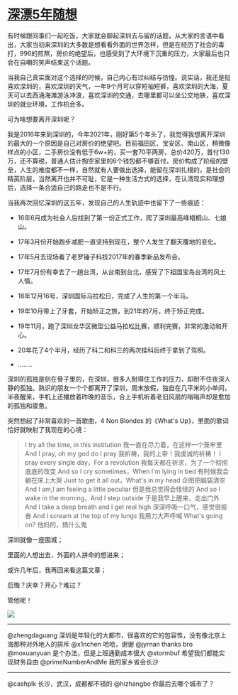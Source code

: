 # [深漂5年随想](https://github.com/superleeyom/blog/issues/37)

有时候跟同事们一起吃饭，大家就会聊起深圳去与留的话题，从大家的言语中看出，大家当初来深圳的大多数是想看看外面的世界怎样，但是在经历了社会的毒打，996的煎熬，房价的绝望后，也感受到了大环境下沉重的压力，大家最后也只会在自嘲的笑声结束这个话题。

当我自己真实面对这个选择的时候，自己内心有过纠结与彷惶。说实话，我还是挺喜欢深圳的，喜欢深圳的天气，一年9个月可以穿短袖短裤，喜欢深圳的大海，夏天可以去西涌海滩游泳冲浪，喜欢深圳的交通，去哪里都可以坐公交地铁，喜欢深圳的就业环境，工作机会多。

可为啥想要离开深圳呢？

我是2016年来到深圳的，今年2021年，刚好第5个年头了，我觉得我想离开深圳的最大的一个原因是自己对房价的绝望吧。目前福田区、宝安区、南山区，稍微像样点的小区，二手房价没有低于6w+的，买一套70平两房，总价420万，首付130万，还不算税，普通人估计掏空家里的6个钱包都不够首付。房价构成了阶级的壁垒，人生的难度都不一样，自然就有人要做出选择，能留在深圳扎根的，是社会的精英阶层，当然离开也并不可耻，它是一种生活方式的选择，在认清现实和理想后，选择一条合适自己的路走也不是不行。

当我再次回忆深圳的这五年，发现自己的人生轨迹中也留下了一些痕迹：

- 16年6月成为社会人后找到了第一份正式工作，爬了深圳最高峰梧桐山、七娘山。

- 17年3月份开始跑步减肥一直坚持到现在，整个人发生了翻天覆地的变化。

- 17年5月去现场看了老罗锤子科技2017年的春季新品发布会。

- 17年7月份有幸去了一趟台湾，从台南到台北，感受了下祖国宝岛台湾的风土人情。

- 18年12月16号，深圳国际马拉松日，完成了人生的第一个半马。

- 19年10月带上了牙套，开始矫正之旅，到21年的7月，终于矫正完成。

- 19年11月，跑了深圳龙华区微型公益马拉松比赛，顺利完赛，非常的激动和开心。

- 20年花了4个半月，经历了科二和科三的两次挂科后终于拿到了驾照。

- ........

深圳的孤独是刻在骨子里的，在深圳，很多人耐得住工作的压力，却耐不住夜深人静的孤独。熟识的朋友一个个都离开了深圳，周末放假，独自在几平米的小单间，半夜醒来，手机上还播放着昨晚的音乐，合上手机听着老旧风扇的嗡嗡声却是愈加的孤独和疲惫。

突然想起了非常喜欢的一首歌曲，4 Non Blondes 的《What's Up》，里面的歌词恰好就映射了我现在的心境：

> I try all the time, in this institution
我一直在尽力着，在这样一个笼牢里
And I pray, oh my god do I pray
我祈祷，我的上帝！我虔诚的祈祷！
I pray every single day，For a revolution
我每天都在祈求，为了一个彻彻底底的改变
And so I cry sometimes，When I'm lying in bed
有时候我会躺在床上大哭
Just to get it all out，What's in my head
企图把脑袋清空
And I am,I am feeling a little peculiar
但是我总觉得会怪怪的
And so I wake in the morning，And I step outside
于是我早上醒来，走出门外
And I take a deep breath and I get real high
深深呼吸一口气，感觉很振奋
And I scream at the top of my lungs
我用力大声呼喊
What's going on?
他妈的，搞什么鬼


深圳就像一座围城；

里面的人想出去，外面的人拼命的想进来；

或许几年后，我再回来看这篇文章；

后悔？庆幸？开心？难过？

管他呢！

![](http://image.leeyom.top/blog/B58F8625-8F9A-4247-AEA7-357641F302D8.jpeg)


---

@zhengdaguang 深圳是年轻化的大都市，很喜欢的它的包容性，没有像北京上海那种对外地人的排斥
@x1nchen 哈哈，谢谢
@jyrnan thanks bro
@moxuanyuan 是个办法，但是上班通勤成本很大
@stormbuf 希望我们都能实现财务自由
@primeNumberAndMe 我的家乡省会长沙

---

@cashplk 长沙，武汉，成都都不错的
@hizhangbo 你最后去哪个城市了？
